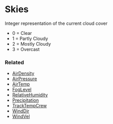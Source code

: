 # Skies <Badge text="int" />

Integer representation of the current cloud cover

- 0 = Clear
- 1 = Partly Cloudy
- 2 = Mostly Cloudy
- 3 = Overcast

### Related

- [AirDensity](airdensity.md)
- [AirPressure](airpressure.md)
- [AirTemp](airtemp.md)
- [FogLevel](foglevel.md)
- [RelativeHumidity](relativehumidity.md)
- [Precipitation](precipitation.md)
- [TrackTempCrew](tracktempcrew.md)
- [WindDir](winddir.md)
- [WindVel](windvel.md)
